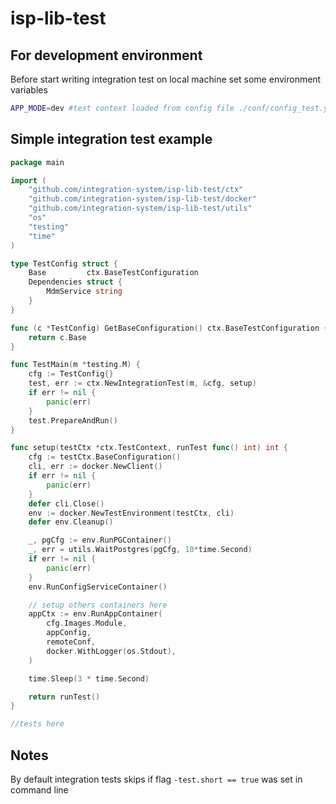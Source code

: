 # isp-lib-test

## For development environment
Before start writing integration test on local machine 
set some environment variables
```bash
APP_MODE=dev #test context loaded from config file ./conf/config_test.yml
```
## Simple integration test example
```go
package main

import (
	"github.com/integration-system/isp-lib-test/ctx"
	"github.com/integration-system/isp-lib-test/docker"
	"github.com/integration-system/isp-lib-test/utils"
	"os"
	"testing"
	"time"
)

type TestConfig struct {
	Base         ctx.BaseTestConfiguration
	Dependencies struct {
		MdmService string
	}
}

func (c *TestConfig) GetBaseConfiguration() ctx.BaseTestConfiguration {
	return c.Base
}

func TestMain(m *testing.M) {
	cfg := TestConfig{}
	test, err := ctx.NewIntegrationTest(m, &cfg, setup)
	if err != nil {
		panic(err)
	}
	test.PrepareAndRun()
}

func setup(testCtx *ctx.TestContext, runTest func() int) int {
	cfg := testCtx.BaseConfiguration()
	cli, err := docker.NewClient()
	if err != nil {
		panic(err)
	}
	defer cli.Close()
	env := docker.NewTestEnvironment(testCtx, cli)
	defer env.Cleanup()

	_, pgCfg := env.RunPGContainer()
	_, err = utils.WaitPostgres(pgCfg, 10*time.Second)
	if err != nil {
		panic(err)
	}
	env.RunConfigServiceContainer()	

    // setup others containers here
	appCtx := env.RunAppContainer(
		cfg.Images.Module,
		appConfig,
		remoteConf,
		docker.WithLogger(os.Stdout),
	)

	time.Sleep(3 * time.Second)

	return runTest()
}

//tests here
```

## Notes
By default integration tests skips if flag `-test.short == true` was set in command line
